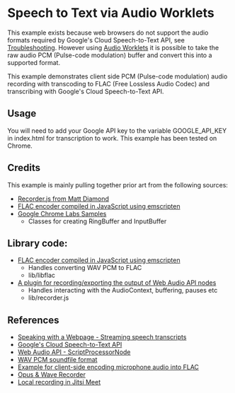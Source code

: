 # Speech to Text via Audio Worklets

This example exists because web browsers do not support the audio formats required by Google's Cloud Speech-to-Text API, see [Troubleshooting](https://cloud.google.com/speech-to-text/docs/support). However using [Audio Worklets](https://developers.google.com/web/updates/2017/12/audio-worklet) it is possible to take the raw audio PCM (Pulse-code modulation) buffer and convert this into a supported format. 

This example demonstrates client side PCM (Pulse-code modulation) audio recording with transcoding to FLAC (Free Lossless Audio Codec) and transcribing with Google's Cloud Speech-to-Text API.

## Usage

You will need to add your Google API key to the variable GOOGLE_API_KEY in index.html for transcription to work.
This example has been tested on Chrome.

## Credits

This example is mainly pulling together prior art from the following sources:

- [Recorder.js from Matt Diamond](https://github.com/mattdiamond/Recorderjs)
- [FLAC encoder compiled in JavaScript using emscripten](https://github.com/mmig/libflac.js)
- [Google Chrome Labs Samples](https://github.com/GoogleChromeLabs/web-audio-samples)
  - Classes for creating RingBuffer and InputBuffer

## Library code:

- [FLAC encoder compiled in JavaScript using emscripten](https://github.com/mmig/libflac.js)
  - Handles converting WAV PCM to FLAC
  - lib/libflac
- [A plugin for recording/exporting the output of Web Audio API nodes](https://github.com/mattdiamond/Recorderjs)
  - Handles interacting with the AudioContext, buffering, pauses etc
  - lib/recorder.js

## References

- [Speaking with a Webpage - Streaming speech transcripts](https://codelabs.developers.google.com/codelabs/speaking-with-a-webpage)
- [Google's Cloud Speech-to-Text API](https://cloud.google.com/speech-to-text/docs/)
- [Web Audio API - ScriptProcessorNode](https://developer.mozilla.org/en-US/docs/Web/API/ScriptProcessorNode)
- [WAV PCM soundfile format](http://soundfile.sapp.org/doc/WaveFormat/)
- [Example for client-side encoding microphone audio into FLAC](https://github.com/mmig/speech-to-flac)
- [Opus & Wave Recorder](https://github.com/chris-rudmin/opus-recorder)
- [Local recording in Jitsi Meet](http://blog.radiumz.org/en/article/local-recording-jitsi-meet)
